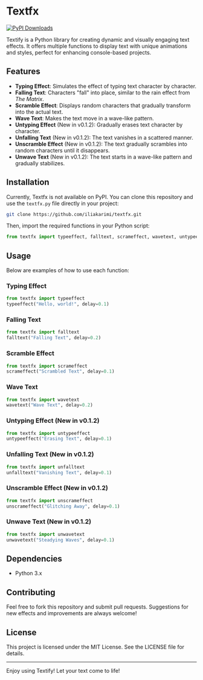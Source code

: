 # Textfx

[![PyPI Downloads](https://static.pepy.tech/badge/textfx)](https://pepy.tech/project/textfx)


Textify is a Python library for creating dynamic and visually engaging text effects. It offers multiple functions to display text with unique animations and styles, perfect for enhancing console-based projects.

## Features

- **Typing Effect**: Simulates the effect of typing text character by character.
- **Falling Text**: Characters "fall" into place, similar to the rain effect from *The Matrix*.
- **Scramble Effect**: Displays random characters that gradually transform into the actual text.
- **Wave Text**: Makes the text move in a wave-like pattern.
- **Untyping Effect** (New in v0.1.2): Gradually erases text character by character.
- **Unfalling Text** (New in v0.1.2): The text vanishes in a scattered manner.
- **Unscramble Effect** (New in v0.1.2): The text gradually scrambles into random characters until it disappears.
- **Unwave Text** (New in v0.1.2): The text starts in a wave-like pattern and gradually stabilizes.

## Installation

Currently, Textfx is not available on PyPI. You can clone this repository and use the `textfx.py` file directly in your project:

```bash
git clone https://github.com/iliakarimi/textfx.git
```

Then, import the required functions in your Python script:

```python
from textfx import typeeffect, falltext, scrameffect, wavetext, untypeeffect, unfalltext, unscrameffect, unwavetext
```

## Usage

Below are examples of how to use each function:

### Typing Effect
```python
from textfx import typeeffect
typeeffect("Hello, world!", delay=0.1)
```

### Falling Text
```python
from textfx import falltext
falltext("Falling Text", delay=0.2)
```

### Scramble Effect
```python
from textfx import scrameffect
scrameffect("Scrambled Text", delay=0.1)
```

### Wave Text
```python
from textfx import wavetext
wavetext("Wave Text", delay=0.2)
```

### Untyping Effect (New in v0.1.2)
```python
from textfx import untypeeffect
untypeeffect("Erasing Text", delay=0.1)
```

### Unfalling Text (New in v0.1.2)
```python
from textfx import unfalltext
unfalltext("Vanishing Text", delay=0.1)
```

### Unscramble Effect (New in v0.1.2)
```python
from textfx import unscrameffect
unscrameffect("Glitching Away", delay=0.1)
```

### Unwave Text (New in v0.1.2)
```python
from textfx import unwavetext
unwavetext("Steadying Waves", delay=0.1)
```

## Dependencies

- Python 3.x

## Contributing

Feel free to fork this repository and submit pull requests. Suggestions for new effects and improvements are always welcome!

## License

This project is licensed under the MIT License. See the LICENSE file for details.

---

Enjoy using Textify! Let your text come to life!
